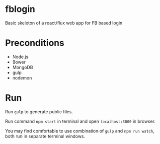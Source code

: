 # fblogin
Basic skeleton of a react/flux web app for FB based login

# Preconditions

- Node.js
- Bower
- MongoDB
- gulp
- nodemon

# Run
Run `gulp` to generate public files.

Run command `npm start` in terminal and open `localhost:3000` in browser.

You may find comfortable to use combination of `gulp` and `npm run watch`, both run in separate terminal windows.
